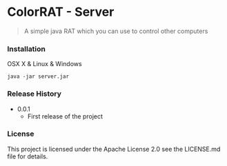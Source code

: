 # ColorRAT - Server
> A simple java RAT which you can use to control other computers

### Installation

OSX X & Linux & Windows

```
java -jar server.jar
```

### Release History

* 0.0.1
    * First release of the project

### License

This project is licensed under the Apache License 2.0  see the LICENSE.md file for details.
